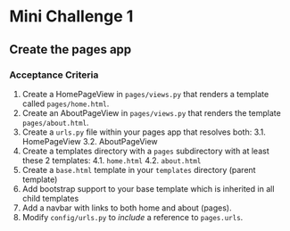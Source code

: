 # Mini Challenge 1

## Create the pages app

### Acceptance Criteria

1. Create a HomePageView in `pages/views.py` that renders a template called `pages/home.html`.
2. Create an AboutPageView in `pages/views.py` that renders the template `pages/about.html`.
3. Create a `urls.py` file within your pages app that resolves both:
   3.1. HomePageView
   3.2. AboutPageView
4. Create a templates directory with a `pages` subdirectory with at least these 2 templates:
   4.1. `home.html`
   4.2. `about.html`
5. Create a `base.html` template in your `templates` directory (parent template)
6. Add bootstrap support to your base template which is inherited in all child templates
7. Add a navbar with links to both home and about (pages).
8. Modify `config/urls.py` to _include_ a reference to `pages.urls`.
